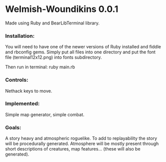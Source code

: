 # Welmish-Woundikins 0.0.1
Made using Ruby and BearLibTerminal library.

### Installation:
You will need to have one of the newer versions of Ruby installed and fiddle and rbconfig gems.
Simply put all files into one directory and put the font file (terminal12x12.png) into fonts subdirectory.

Then run in terminal: ruby main.rb

### Controls:
Nethack keys to move.

### Implemented:
Simple map generator, simple combat.

### Goals:
A story heavy and atmospheric roguelike. To add to replayability the story will be procedurally generated. Atmosphere will be mostly present through short descriptions of creatures, map features... (these will also be generated).
